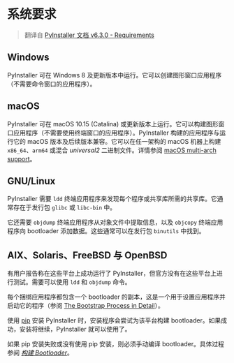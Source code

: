 # 系统要求

> 翻译自 [PyInstaller 文档 v6.3.0 - Requirements](https://pyinstaller.org/en/v6.3.0/requirements.html)

## Windows

PyInstaller 可在 Windows 8 及更新版本中运行。它可以创建图形窗口应用程序（不需要命令窗口的应用程序）。

## macOS

PyInstaller 可在 macOS 10.15 (Catalina) 或更新版本上运行。它可以构建图形窗口应用程序（不需要使用终端窗口的应用程序）。PyInstaller 构建的应用程序与运行它的 macOS 版本及后续版本兼容。它可以在任一架构的 macOS 机器上构建 `x86_64`、`arm64` 或混合 *universal2* 二进制文件。详情参阅 [macOS multi-arch support](https://pyinstaller.org/en/v6.3.0/feature-notes.html#macos-multi-arch-support)。

## GNU/Linux

PyInstaller 需要 `ldd` 终端应用程序来发现每个程序或共享库所需的共享库。它通常存在于发行包 `glibc` 或 `libc-bin` 中。

它还需要 `objdump` 终端应用程序从对象文件中提取信息，以及 `objcopy` 终端应用程序向 bootloader 添加数据。这些通常可以在发行包 `binutils` 中找到。

## AIX、Solaris、FreeBSD 与 OpenBSD

有用户报告称在这些平台上成功运行了 PyInstaller，但官方没有在这些平台上进行测试。需要可以使用 `ldd` 和 `objdump` 命令。

每个捆绑应用程序都包含一个 bootloader 的副本，这是一个用于设置应用程序并启动它的程序（参阅 [The Bootstrap Process in Detail](https://pyinstaller.org/en/v6.3.0/advanced-topics.html#the-bootstrap-process-in-detail)）。

使用 [pip](http://www.pip-installer.org/) 安装 PyInstaller 时，安装程序会尝试为该平台构建 bootloader。如果成功，安装将继续，PyInstaller 就可以使用了。

如果 pip 安装失败或没有使用 pip 安装，则必须手动编译 bootloader。具体过程参阅 [*构建 Bootloader*](https://pyinstaller.org/en/v6.3.0/bootloader-building.html#building-the-bootloader)。
